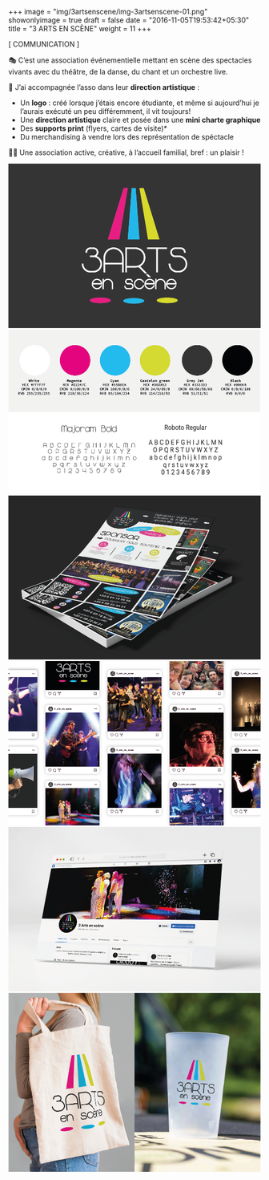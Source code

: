 +++
image = "img/3artsenscene/img-3artsenscene-01.png"
showonlyimage = true
draft = false
date = "2016-11-05T19:53:42+05:30"
title = "3 ARTS EN SCÈNE"
weight = 11
+++

[ COMMUNICATION ]
<!--more-->

🎭 C’est une association événementielle mettant en scène des spectacles vivants avec du théâtre, de la danse, du chant et un orchestre live.

📌 J’ai accompagnée l’asso dans leur **direction artistique** :
* Un **logo** : créé lorsque j’étais encore étudiante, et même si aujourd’hui je l’aurais exécuté un peu différemment, il vit toujours!
* Une  **direction artistique** claire et posée dans une **mini charte graphique** 
* Des **supports print** (flyers, cartes de visite)* 
* Du merchandising à vendre lors des représentation de spéctacle

👌🏻 Une association active, créative, à l’accueil familial, bref : un plaisir !

![This is me][1]
![This is me][2]
![This is me][3]
![This is me][4]
![This is me][5]
![This is me][6]


[1]: /img/3artsenscene/img-3artsenscene-01.png
[2]: /img/3artsenscene/img-3artsenscene-02.png
[3]: /img/3artsenscene/img-3artsenscene-03.png
[4]: /img/3artsenscene/img-3artsenscene-04.png
[5]: /img/3artsenscene/img-3artsenscene-05.png
[6]: /img/3artsenscene/img-3artsenscene-06.png
